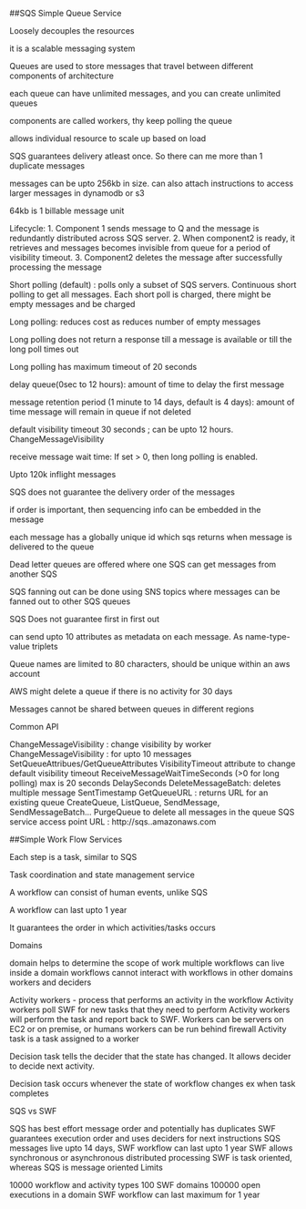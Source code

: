 ##SQS Simple Queue Service

Loosely decouples the resources

it is a scalable messaging system

Queues are used to store messages that travel between different components of architecture

each queue can have unlimited messages, and you can create unlimited queues

components are called workers, thy keep polling the queue

allows individual resource to scale up based on load

SQS guarantees delivery atleast once. So there can me more than 1 duplicate messages

messages can be upto 256kb in size. can also attach instructions to access larger messages in dynamodb or s3

64kb is 1 billable message unit

Lifecycle: 1. Component 1 sends message to Q and the message is redundantly distributed across SQS server. 2. When component2 is ready, it retrieves and messages becomes invisible from queue for a period of visibility timeout. 3. Component2 deletes the message after successfully processing the message

Short polling (default) : polls only a subset of SQS servers. Continuous short polling to get all messages. Each short poll is charged, there might be empty messages and be charged

Long polling: reduces cost as reduces number of empty messages

Long polling does not return a response till a message is available or till the long poll times out

Long polling has maximum timeout of 20 seconds

delay queue(0sec to 12 hours): amount of time to delay the first message

message retention period (1 minute to 14 days, default is 4 days): amount of time message will remain in queue if not deleted

default visibility timeout 30 seconds ; can be upto 12 hours. ChangeMessageVisibility

receive message wait time: If set > 0, then long polling is enabled.

Upto 120k inflight messages

SQS does not guarantee the delivery order of the messages

if order is important, then sequencing info can be embedded in the message

each message has a globally unique id which sqs returns when message is delivered to the queue

Dead letter queues are offered where one SQS can get messages from another SQS

SQS fanning out can be done using SNS topics where messages can be fanned out to other SQS queues

SQS Does not guarantee first in first out

can send upto 10 attributes as metadata on each message. As name-type-value triplets

Queue names are limited to 80 characters, should be unique within an aws account

AWS might delete a queue if there is no activity for 30 days

Messages cannot be shared between queues in different regions

Common API

ChangeMessageVisibility : change visibility by worker
ChangeMessageVisibility : for upto 10 messages
SetQueueAttribues/GetQueueAttributes
VisibilityTimeout attribute to change default visibility timeout
ReceiveMessageWaitTimeSeconds (>0 for long polling) max is 20 seconds
DelaySeconds
DeleteMessageBatch: deletes multiple message
SentTimestamp
GetQueueURL : returns URL for an existing queue
CreateQueue, ListQueue, SendMessage, SendMessageBatch...
PurgeQueue to delete all messages in the queue
SQS service access point URL : http://sqs..amazonaws.com

##Simple Work Flow Services

Each step is a task, similar to SQS

Task coordination and state management service

A workflow can consist of human events, unlike SQS

A workflow can last upto 1 year

It guarantees the order in which activities/tasks occurs

Domains

domain helps to determine the scope of work
multiple workflows can live inside a domain
workflows cannot interact with workflows in other domains
workers and deciders

Activity workers - process that performs an activity in the workflow
Activity workers poll SWF for new tasks that they need to perform
Activity workers will perform the task and report back to SWF.
Workers can be servers on EC2 or on premise, or humans
workers can be run behind firewall
Activity task is a task assigned to a worker

Decision task tells the decider that the state has changed. It allows decider to decide next activity.

Decision task occurs whenever the state of workflow changes ex when task completes

SQS vs SWF

SQS has best effort message order and potentially has duplicates
SWF guarantees execution order and uses deciders for next instructions
SQS messages live upto 14 days, SWF workflow can last upto 1 year
SWF allows synchronous or asynchronous distributed processing
SWF is task oriented, whereas SQS is message oriented
Limits

10000 workflow and activity types
100 SWF domains
100000 open executions in a domain
SWF workflow can last maximum for 1 year

